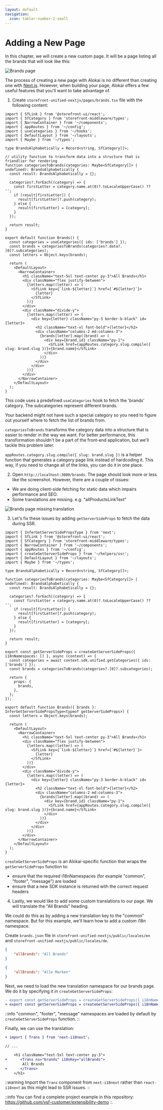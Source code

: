 ```yaml
---
layout: default
navigation:
  icon: tabler:number-2-small
---
```


# Adding a New Page

In this chapter, we will create a new custom page. It will be a page listing all the brands that will look like this:

![Brands page](./images/brands-page.webp)

The process of creating a new page with Alokai is no different than creating one with [Next.js](https://nextjs.org/docs/pages/building-your-application/routing/pages-and-layouts). However, when building your page, Alokai offers a few useful features that you'll want to take advantage of.


1. Create `storefront-unified-nextjs/pages/brands.tsx` file with the following content:

<!-- Related code: https://github.com/vsf-customer/extensibility-demo/blob/main/apps/storefront-unified-nextjs/pages/brands.tsx -->
```tsx [storefront-unified-nextjs/pages/brands.tsx]
import { SfLink } from '@storefront-ui/react';
import { SfCategory } from 'storefront-middleware/types';
import { NarrowContainer } from '~/components';
import { appRoutes } from '~/config';
import { useCategories } from '~/hooks';
import { DefaultLayout } from '~/layouts';
import { Maybe } from '~/types';

type BrandsAlphabetically = Record<string, SfCategory[]>;

// utility function to transform data into a structure that is friendlier for rendering
function categoriesToBrands(categories: Maybe<SfCategory[]> | undefined): BrandsAlphabetically {
  const result: BrandsAlphabetically = {};

  categories?.forEach((category) => {
    const firstLetter = category.name.at(0)?.toLocaleUpperCase() ?? '';
    if (result[firstLetter]) {
      result[firstLetter]?.push(category);
    } else {
      result[firstLetter] = [category];
    }
  });

  return result;
}

export default function Brands() {
  const categories = useCategories({ ids: ['brands'] });
  const brands = categoriesToBrands(categories?.data?.[0]?.subcategories);
  const letters = Object.keys(brands);

  return (
    <DefaultLayout>
      <NarrowContainer>
        <h1 className="text-5xl text-center py-3">All Brands</h1>
        <div className="flex justify-between">
          {letters.map((letter) => (
            <SfLink key={`link-${letter}`} href={`#${letter}`}>
              {letter}
            </SfLink>
          ))}
        </div>
        <div className="divide-y">
          {letters.map((letter) => (
            <div key={letter} className="py-3 border-b-black" id={letter}>
              <h2 className="text-xl font-bold">{letter}</h2>
              <div className="columns-2 md:columns-3">
                {brands[letter].map((brand) => (
                  <div key={brand.id} className="py-1">
                    <SfLink href={appRoutes.category.slug.compile({ slug: brand.slug })}>{brand.name}</SfLink>
                  </div>
                ))}
              </div>
            </div>
          ))}
        </div>
      </NarrowContainer>
    </DefaultLayout>
  );
}
```

This code uses a predefined `useCategories` hook to fetch the 'brands' category. The subcategories represent different brands.

Your backend might not have such a special category so you need to figure out yourself where to fetch the list of brands from.

`categoriesToBrands` transforms the category data into a structure that is easier to render in the way we want. For better performance, this transformation shouldn't be a part of the front-end application, but we'll tackle this problem later.

`appRoutes.category.slug.compile({ slug: brand.slug })` is a helper function that generates a category page link instead of hardcoding it. This way, if you need to change all of the links, you can do it in one place.


2. Open `http://localhost:3000/brands`. The page should look more or less like the screenshot. However, there are a couple of issues:

- We are doing client-side fetching for static data which impairs performance and SEO.
- Some translations are missing. e.g. "allProductsLinkText"


![Brands page missing translation](./images/brands-missing-trans.webp)

3. Let's fix these issues by adding `getServerSideProps` to fetch the data during SSR.

<!-- Related code: https://github.com/vsf-customer/extensibility-demo/blob/main/apps/storefront-unified-nextjs/pages/brands.tsx -->
```tsx
import { InferGetServerSidePropsType } from 'next';
import { SfLink } from '@storefront-ui/react';
import { SfCategory } from 'storefront-middleware/types';
import { NarrowContainer } from '~/components';
import { appRoutes } from '~/config';
import { createGetServerSideProps } from '~/helpers/ssr';
import { DefaultLayout } from '~/layouts';
import { Maybe } from '~/types';

type BrandsAlphabetically = Record<string, SfCategory[]>;

function categoriesToBrands(categories: Maybe<SfCategory[]> | undefined): BrandsAlphabetically {
  const result: BrandsAlphabetically = {};

  categories?.forEach((category) => {
    const firstLetter = category.name.at(0)?.toLocaleUpperCase() ?? '';
    if (result[firstLetter]) {
      result[firstLetter]?.push(category);
    } else {
      result[firstLetter] = [category];
    }
  });

  return result;
}

export const getServerSideProps = createGetServerSideProps({ i18nNamespaces: [] }, async (context) => {
  const categories = await context.sdk.unified.getCategories({ ids: ['brands'] });
  const brands = categoriesToBrands(categories?.[0]?.subcategories);

  return {
    props: {
      brands,
    },
  };
});

export default function Brands({ brands }: InferGetServerSidePropsType<typeof getServerSideProps>) {
  const letters = Object.keys(brands);

  return (
    <DefaultLayout>
      <NarrowContainer>
        <h1 className="text-5xl text-center py-3">All Brands</h1>
        <div className="flex justify-between">
          {letters.map((letter) => (
            <SfLink key={`link-${letter}`} href={`#${letter}`}>
              {letter}
            </SfLink>
          ))}
        </div>
        <div className="divide-y">
          {letters.map((letter) => (
            <div key={letter} className="py-3 border-b-black" id={letter}>
              <h2 className="text-xl font-bold">{letter}</h2>
              <div className="columns-2 md:columns-3">
                {brands[letter].map((brand) => (
                  <div key={brand.id} className="py-1">
                    <SfLink href={appRoutes.category.slug.compile({ slug: brand.slug })}>{brand.name}</SfLink>
                  </div>
                ))}
              </div>
            </div>
          ))}
        </div>
      </NarrowContainer>
    </DefaultLayout>
  );
}
```

`createGetServerSideProps` is an Alokai-specific function that wraps the `getServerSideProps` function to:

- ensure that the required i18nNamespaces (for example "common", "footer", "message") are loaded
- ensure that a new SDK instance is returned with the correct request headers

4. Lastly, we would like to add some custom translations to our page. We will translate the "All Brands" heading.

We could do this as by adding a new translation key to the "common" namespace. But for this example, we'll learn how to add a custom i18n namespace.

Create `brands.json` file in `storefront-unified-nextjs/public/locales/en` and `storefront-unified-nextjs/public/locales/de`.

```json [en/brands.json]
{
    "allBrands": "All Brands"
}
```

```json [de/brands.json]
{
    "allBrands": "Alle Marken"
}
```

Next, we need to load the new translation namespace for our brands page. We do it by specifying it in `createGetServerSideProps`:

<!-- Related code: https://github.com/vsf-customer/extensibility-demo/blob/main/apps/storefront-unified-nextjs/pages/brands.tsx -->
```diff
- export const getServerSideProps = createGetServerSideProps({ i18nNamespaces: [] }, async (context) => {
+ export const getServerSideProps = createGetServerSideProps({ i18nNamespaces: ['brands'] }, async (context) => {
```

::info
"common", "footer", "message" namespaces are loaded by default by `createGetServerSideProps` function.
::

Finally, we can use the translation:

```diff
+ import { Trans } from 'next-i18next';

// ...

    <h1 className="text-5xl text-center py-3">
+      <Trans ns="brands" i18nKey="allBrands">
        All Brands
+      </Trans>
    </h1>
```

::warning
Import the `Trans` component from `next-i18next` rather than `react-i18next` as this might lead to SSR issues.
::

::info
You can find a complete project example in this repository: <https://github.com/vsf-customer/extensibility-demo>
::

